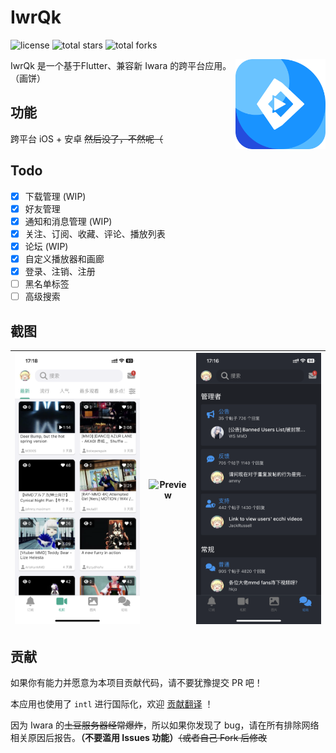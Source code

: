 # IwrQk

![license](https://img.shields.io/github/license/iwrqk/iwrqk.svg)
![total stars](https://img.shields.io/github/stars/iwrqk/iwrqk?label=total%20stars)
![total forks](https://img.shields.io/github/forks/iwrqk/iwrqk?label=total%20forks)

<img src="./icon.png" alt="logo" width="144" height="144" align="right" />


IwrQk 是一个基于Flutter、兼容新 Iwara 的跨平台应用。（画饼）

## 功能

跨平台 iOS + 安卓 ~~然后没了，不然呢（~~

## Todo

 - [x] 下载管理 (WIP)
 - [x] 好友管理
 - [x] 通知和消息管理 (WIP)
 - [x] 关注、订阅、收藏、评论、播放列表
 - [x] 论坛 (WIP)
 - [x] 自定义播放器和画廊
 - [x] 登录、注销、注册
 - [ ] 黑名单标签
 - [ ] 高级搜索

## 截图 

| ![Preview](./1.png) | ![Preview](./2.png) | ![Preview](./3.png) | 
|:---:|:---:|:---:|

## 贡献

如果你有能力并愿意为本项目贡献代码，请不要犹豫提交 PR 吧！

本应用也使用了 `intl` 进行国际化，欢迎 [贡献翻译](/lib/l10n/intl_en.arb) ！

因为 Iwara 的~~土豆服务器经常爆炸~~，所以如果你发现了 bug，请在所有排除网络相关原因后报告。**（不要滥用 Issues 功能）**~~（或者自己 Fork 后修改~~
